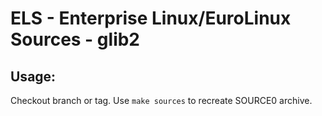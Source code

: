 # ELS - Enterprise Linux/EuroLinux Sources - glib2
 
## Usage:
  Checkout branch or tag. Use `make sources` to recreate  SOURCE0 archive.
